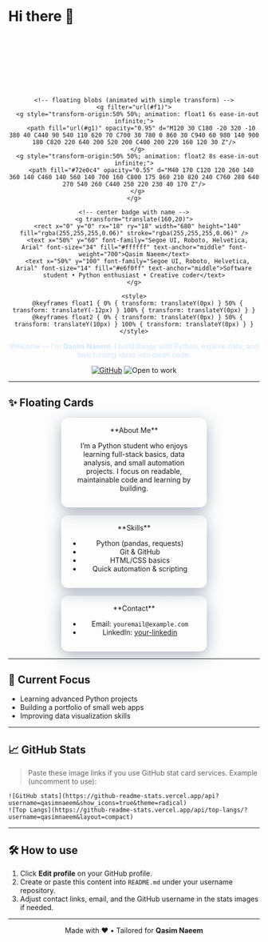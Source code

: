 # Hi there 👋

<div align="center">
  <!-- Floating hero with SVG blobs -->
  <svg width="100%" height="220" viewBox="0 0 1000 220" preserveAspectRatio="xMidYMid meet" xmlns="http://www.w3.org/2000/svg" style="max-width:900px;">
    <defs>
      <linearGradient id="g1" x1="0%" x2="100%" y1="0%" y2="100%">
        <stop offset="0%" stop-color="#7b2ff7" stop-opacity="0.95"/>
        <stop offset="100%" stop-color="#2b8cff" stop-opacity="0.95"/>
      </linearGradient>
      <filter id="f1" x="-50%" y="-50%" width="200%" height="200%">
        <feGaussianBlur stdDeviation="18"/>
      </filter>
    </defs>

```
<!-- floating blobs (animated with simple transform) -->
<g filter="url(#f1)">
  <g style="transform-origin:50% 50%; animation: float1 6s ease-in-out infinite;">
    <path fill="url(#g1)" opacity="0.95" d="M120 30 C180 -20 320 -10 380 40 C440 90 540 110 620 70 C700 30 780 0 860 30 C940 60 980 140 900 180 C820 220 640 200 520 200 C400 200 220 160 120 30 Z"/>
  </g>
  <g style="transform-origin:50% 50%; animation: float2 8s ease-in-out infinite;">
    <path fill="#72e0c4" opacity="0.55" d="M40 170 C120 120 260 140 360 140 C460 140 560 140 700 160 C800 175 860 210 820 240 C760 280 640 270 540 260 C440 250 220 230 40 170 Z"/>
  </g>
</g>

<!-- center badge with name -->
<g transform="translate(160,20)">
  <rect x="0" y="0" rx="18" ry="18" width="680" height="140" fill="rgba(255,255,255,0.06)" stroke="rgba(255,255,255,0.06)" />
  <text x="50%" y="60" font-family="Segoe UI, Roboto, Helvetica, Arial" font-size="34" fill="#ffffff" text-anchor="middle" font-weight="700">Qasim Naeem</text>
  <text x="50%" y="100" font-family="Segoe UI, Roboto, Helvetica, Arial" font-size="14" fill="#e6f0ff" text-anchor="middle">Software student • Python enthusiast • Creative coder</text>
</g>

<style>
  @keyframes float1 { 0% { transform: translateY(0px) } 50% { transform: translateY(-12px) } 100% { transform: translateY(0px) } }
  @keyframes float2 { 0% { transform: translateY(0px) } 50% { transform: translateY(10px) } 100% { transform: translateY(0px) } }
</style>
```

  </svg>

  <!-- Quick introduction -->

  <p align="center" style="margin-top:10px; color: #cfe7ff;">Welcome — I'm <strong>Qasim Naeem</strong>. I build things with Python, explore data, and love turning ideas into clean code.</p>

  <!-- Badges -->

  <p align="center">
    <a href="https://github.com/qasimnaeem" target="_blank"><img src="https://img.shields.io/badge/GitHub-Qasim%20Naeem-181717?style=for-the-badge&logo=github" alt="GitHub" /></a>
    <img src="https://img.shields.io/badge/Status-Open%20to%20Work-brightgreen?style=for-the-badge" alt="Open to work"/>
  </p>
</div>

---

## ✨ Floating Cards

<div align="center">

<div style="display:flex; gap:16px; justify-content:center; flex-wrap:wrap;">

<div style="background:linear-gradient(180deg,rgba(255,255,255,0.03), rgba(255,255,255,0.01)); border-radius:14px; padding:16px; width:260px; box-shadow: 0 8px 30px rgba(23,42,77,0.35);">
**About Me**

I’m a Python student who enjoys learning full-stack basics, data analysis, and small automation projects. I focus on readable, maintainable code and learning by building.

</div>

<div style="background:linear-gradient(180deg,rgba(255,255,255,0.03), rgba(255,255,255,0.01)); border-radius:14px; padding:16px; width:260px; box-shadow: 0 8px 30px rgba(23,42,77,0.35);">
**Skills**

* Python (pandas, requests)
* Git & GitHub
* HTML/CSS basics
* Quick automation & scripting

</div>

<div style="background:linear-gradient(180deg,rgba(255,255,255,0.03), rgba(255,255,255,0.01)); border-radius:14px; padding:16px; width:260px; box-shadow: 0 8px 30px rgba(23,42,77,0.35);">
**Contact**

* Email: `youremail@example.com`
* LinkedIn: [your-linkedin](https://www.linkedin.com)

</div>

</div>

</div>

---

## 🔭 Current Focus

* Learning advanced Python projects
* Building a portfolio of small web apps
* Improving data visualization skills

---

## 📈 GitHub Stats

> Paste these image links if you use GitHub stat card services. Example (uncomment to use):

```
![GitHub stats](https://github-readme-stats.vercel.app/api?username=qasimnaeem&show_icons=true&theme=radical)
![Top Langs](https://github-readme-stats.vercel.app/api/top-langs/?username=qasimnaeem&layout=compact)
```

---

## 🛠️ How to use

1. Click **Edit profile** on your GitHub profile.
2. Create or paste this content into `README.md` under your username repository.
3. Adjust contact links, email, and the GitHub username in the stats images if needed.

---

<p align="center">Made with ❤️ • Tailored for <strong>Qasim Naeem</strong></p>

